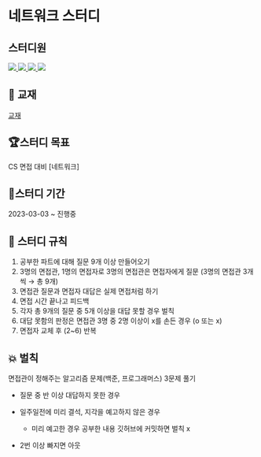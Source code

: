# 네트워크 스터디

## 스터디원
<a href="https://github.com/minseojo">
  <img src="https://avatars.githubusercontent.com/u/64322765?s=60&v=4"/>
</a> 
<a href="https://github.com/ekdud0529">
  <img src="https://avatars.githubusercontent.com/u/45174177?s=60&v=4"/>
</a> 
<a href="https://github.com/jyj1111">
  <img src="https://avatars.githubusercontent.com/u/60809936?s=60&v=4"/>
</a> 
<a href="https://github.com/Yunsik-Choi">
  <img src="https://avatars.githubusercontent.com/u/89414343?s=60&v=4"/>
</a> 

## 📖 교재

[교재](https://product.kyobobook.co.kr/detail/S000000559644)
 
## 🏆스터디 목표
CS 면접 대비 [네트워크]

## 📅스터디 기간
2023-03-03 ~ 진행중

## 🎯 스터디 규칙
1. 공부한 파트에 대해 질문 9개 이상 만들어오기
2. 3명의 면접관, 1명의 면접자로 3명의 면접관은 면접자에게 질문 (3명의 면접관 3개씩 → 총 9개)
3. 면접관 질문과 면접자 대답은 실제 면접처럼 하기
4. 면접 시간 끝나고 피드백
5. 각자 총 9개의 질문 중 5개 이상을 대답 못할 경우 벌칙
6. 대답 못함의 판정은 면접관 3명 중 2명 이상이 x를 손든 경우 (o 또는 x)
7. 면접자 교체 후 (2~6) 반복

## 💥 벌칙
면접관이 정해주는 알고리즘 문제(백준, 프로그래머스) 3문제 풀기
- 질문 중 반 이상 대답하지 못한 경우
- 일주일전에 미리 결석, 지각을 예고하지 않은 경우
  - 미리 예고한 경우 공부한 내용 깃허브에 커밋하면 벌칙 x

- 2번 이상 빠지면 아웃
